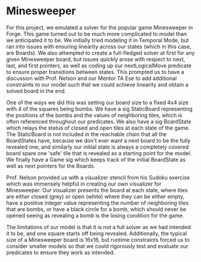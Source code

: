 # Minesweeper
For this project, we emulated a solver for the popular game Minesweeper in Forge. This game turned out to be much more complicated to model than we anticipated it to be. We initially tried modeling it in Temporal Mode, but ran into issues with ensuring linearity across our states (which in this case, are Boards). We also attempted to create a full-fledged solver at first for any given Minesweeper board, but issues quickly arose with respect to next, last, and first pointers, as well as coding up our nextLogicalMove predicate to ensure proper transitions between states. This prompted us to have a discussion with Prof. Nelson and our Mentor TA Ese to add additional constraints to our model such that we could achieve linearity and obtain a solved board in the end.

One of the ways we did this was setting our board size to a fixed 4x4 size with 4 of the squares being bombs. We have a sig StaticBoard representing the positions of the bombs and the values of neighboring tiles, which is often referenced throughout our predicates. We also have a sig BoardState which relays the status of closed and open tiles at each state of the game. The StaticBoard is not included in the reachable chain that all the BoardStates have, because we don't ever want a next board to be the fully revealed one, and similarly our initial state is always a completely covered board spare one 'safe' tile that is revealed as a starting point for the model. We finally have a Game sig which keeps track of the initial BoardState as well as next pointers for the Boards. 

Prof. Nelson provided us with a visualizer stencil from his Sudoku exercise which was immensely helpful in creating our own visualizer for Minesweeper. Our visualizer presents the board at each state, where tiles are either closed (grey) or open (white) where they can be either empty, have a positive integer value representing the number of neighboring tiles that are bombs, or have a black circle for a bomb, which should never be opened seeing as revealing a bomb is the losing condition for the game.   

The limitations of our model is that it is not a full solver as we had intended it to be, and one square starts off being revealed. Additionally, the typical size of a Minesweeper board is 16x16, but runtime constraints forced us to consider smaller models so that we could rigorously test and evaluate our predicates to ensure they work as intended. 
